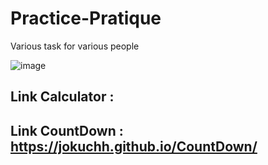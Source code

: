 # Practice-Pratique

Various task for various people

![image](https://user-images.githubusercontent.com/92337987/177013675-f3cea375-c75d-403d-b6d9-0ec684fe84dc.png)

## Link Calculator : 
## Link CountDown : https://jokuchh.github.io/CountDown/
